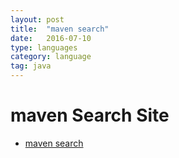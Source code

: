 ```yaml
---
layout: post
title:  "maven search"
date:   2016-07-10
type: languages
category: language
tag: java
---
```


# maven Search Site
* [maven search](http://search.maven.org/#search%7Cga%7C1%7C)